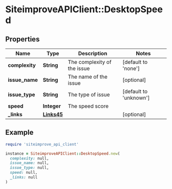 # SiteimproveAPIClient::DesktopSpeed

## Properties

| Name | Type | Description | Notes |
| ---- | ---- | ----------- | ----- |
| **complexity** | **String** | The complexity of the issue | [default to &#39;none&#39;] |
| **issue_name** | **String** | The name of the issue | [optional] |
| **issue_type** | **String** | The type of issue | [default to &#39;unknown&#39;] |
| **speed** | **Integer** | The speed score |  |
| **_links** | [**Links45**](Links45.md) |  | [optional] |

## Example

```ruby
require 'siteimprove_api_client'

instance = SiteimproveAPIClient::DesktopSpeed.new(
  complexity: null,
  issue_name: null,
  issue_type: null,
  speed: null,
  _links: null
)
```

